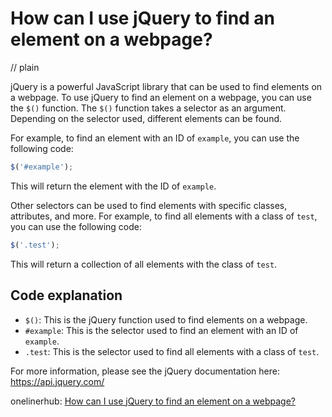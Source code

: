 # How can I use jQuery to find an element on a webpage?
// plain

jQuery is a powerful JavaScript library that can be used to find elements on a webpage. To use jQuery to find an element on a webpage, you can use the `$()` function. The `$()` function takes a selector as an argument. Depending on the selector used, different elements can be found.

For example, to find an element with an ID of `example`, you can use the following code:

```javascript
$('#example');
```

This will return the element with the ID of `example`.

Other selectors can be used to find elements with specific classes, attributes, and more. For example, to find all elements with a class of `test`, you can use the following code:

```javascript
$('.test');
```

This will return a collection of all elements with the class of `test`.

## Code explanation

- `$()`: This is the jQuery function used to find elements on a webpage.
- `#example`: This is the selector used to find an element with an ID of `example`.
- `.test`: This is the selector used to find all elements with a class of `test`.

For more information, please see the jQuery documentation here: https://api.jquery.com/

onelinerhub: [How can I use jQuery to find an element on a webpage?](https://onelinerhub.com/jquery/how-can-i-use-jquery-to-find-an-element-on-a-webpage)